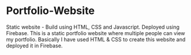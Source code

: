 # Portfolio-Website
Static website - Build using HTML, CSS and Javascript. Deployed using Firebase.
This is a static portfolio website where multiple people can view my portfolio. Basically I have used HTML & CSS to create this website and deployed it in Firebase.
